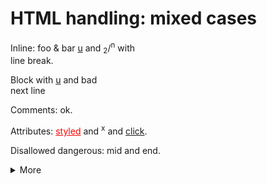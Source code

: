 # HTML handling: mixed cases

Inline: <blink>foo &amp; bar</blink> <u>u</u> and <sub>2</sub>/<sup>n</sup> with <br>line break.

<div>
Block with <u>u</u> and <blink>bad</blink><br>next line
</div>

Comments: <!-- keep me -->ok.

Attributes: <u class="a" style="color:red">styled</u> and <sup id="x">x</sup> and <a href="https://ex.com" data-x="1">click</a>.

Disallowed dangerous: <script>alert('x')</script> mid and <style>i{}</style>end.

<details>
<summary>More</summary>

Line 1 <u>u</u>
</details>
